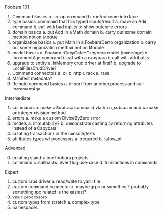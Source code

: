 Foobara 101

1. Command Basics
  a. no-op command
  b. run/outcome interface
2. type basics: command that has typed inputs/result
  a. make an Add command
  b. call with bad inputs to show outcome errors
3. domain basics
  a. put Add in a Math domain
  b. carry out some domain method not on Module
4. organization basics
  a. put Math in a FoobaraDemo organization
  b. carry out some organization method not on Module
5. model basics
  a. Foobara::CapyCafe::Capybara model (name/age)
  b. IncrementAge command
    i. call with a capybara
    ii. call with attributes
6. upgrade to entity
  a. InMemory crud driver at first?
  b. upgrade to LocalFilesCrudDriver?
7. Command connectors
  a. cli
  b. http
    i. rack
    ii. rails
7. Manifest metadata?
8. Remote command basics
  a. import from another process and call IncrementAge

Intermediate

1. commands
  a. make a Subtract command via #run_subcommand
  b. make an integer division method
2. errors
  a. make a custom DivideByZero error
3. models
  a. immutability?
  b. demonstrate casting by returning attributes instead of a Capybara
4. creating transactions in the console/tests
5. attributes types w/ processors
  a. :required
  b. :allow_nil

Advanced

0. creating stand-alone foobara projects
1. command 
  c. callbacks: event log use-case
  d. transactions in commands

Expert

1. custom crud driver
  a. read/write to yaml file
2. custom command connector
  a. maybe grpc or something? probably something rpc related is the easiest?
5. value processors
3. custom types from scratch
  a. complex type
4. namespaces
